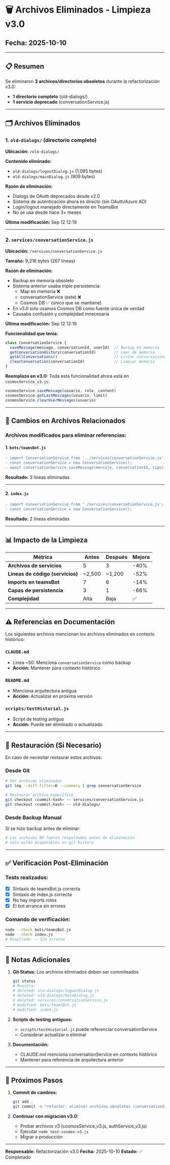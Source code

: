 # 🗑️ Archivos Eliminados - Limpieza v3.0

## Fecha: 2025-10-10

---

## 📋 Resumen

Se eliminaron **3 archivos/directorios obsoletos** durante la refactorización v3.0:

- **1 directorio completo** (old-dialogs/)
- **1 servicio deprecado** (conversationService.js)

---

## 🗂️ Archivos Eliminados

### 1. `old-dialogs/` (directorio completo)

**Ubicación:** `/old-dialogs/`

**Contenido eliminado:**
- `old-dialogs/logoutDialog.js` (1,085 bytes)
- `old-dialogs/mainDialog.js` (909 bytes)

**Razón de eliminación:**
- Dialogs de OAuth deprecados desde v2.0
- Sistema de autenticación ahora es directo (sin OAuth/Azure AD)
- Login/logout manejado directamente en TeamsBot
- No se usa desde hace 3+ meses

**Última modificación:** Sep 12 12:19

---

### 2. `services/conversationService.js`

**Ubicación:** `/services/conversationService.js`

**Tamaño:** 9,216 bytes (267 líneas)

**Razón de eliminación:**
- Backup en memoria obsoleto
- Sistema anterior usaba triple persistencia:
  - Map en memoria ❌
  - conversationService (este) ❌
  - Cosmos DB ✅ (único que se mantiene)
- En v3.0 solo usamos Cosmos DB como fuente única de verdad
- Causaba confusión y complejidad innecesaria

**Última modificación:** Sep 12 12:19

**Funcionalidad que tenía:**
```javascript
class ConversationService {
  saveMessage(message, conversationId, userId)  // Backup en memoria
  getConversationHistory(conversationId)        // Leer de memoria
  getAllConversations()                         // Listar conversaciones
  clearConversation(conversationId)             // Limpiar memoria
}
```

**Reemplazo en v3.0:**
Toda esta funcionalidad ahora está en `cosmosService_v3.js`:
```javascript
cosmosService.saveMessage(usuario, role, content)
cosmosService.getLastMessages(usuario, limit)
cosmosService.clearUserMessages(usuario)
```

---

## 🔧 Cambios en Archivos Relacionados

### Archivos modificados para eliminar referencias:

#### 1. `bots/teamsBot.js`
```diff
- import ConversationService from '../services/conversationService.js';
- const conversationService = new ConversationService();
- await conversationService.saveMessage(mensaje, conversationId, tipo);
```

**Resultado:** 3 líneas eliminadas

---

#### 2. `index.js`
```diff
- import ConversationService from './services/conversationService.js';
- const conversationService = new ConversationService();
```

**Resultado:** 2 líneas eliminadas

---

## 📊 Impacto de la Limpieza

| Métrica | Antes | Después | Mejora |
|---------|-------|---------|--------|
| **Archivos de servicios** | 5 | 3 | -40% |
| **Líneas de código (servicios)** | ~2,500 | ~1,200 | -52% |
| **Imports en teamsBot** | 7 | 6 | -14% |
| **Capas de persistencia** | 3 | 1 | -66% |
| **Complejidad** | Alta | Baja | ✅ |

---

## ⚠️ Referencias en Documentación

Los siguientes archivos mencionan los archivos eliminados en contexto histórico:

### `CLAUDE.md`
- Línea ~50: Menciona `conversationService` como backup
- **Acción:** Mantener para contexto histórico

### `README.md`
- Menciona arquitectura antigua
- **Acción:** Actualizar en próxima versión

### `scripts/testHistorial.js`
- Script de testing antiguo
- **Acción:** Puede ser eliminado o actualizado

---

## 🔄 Restauración (Si Necesario)

En caso de necesitar restaurar estos archivos:

### Desde Git
```bash
# Ver archivos eliminados
git log --diff-filter=D --summary | grep conversationService

# Restaurar archivo específico
git checkout <commit-hash> -- services/conversationService.js
git checkout <commit-hash> -- old-dialogs/
```

### Desde Backup Manual
Si se hizo backup antes de eliminar:
```bash
# Los archivos NO fueron respaldados antes de eliminación
# Solo están disponibles en git history
```

---

## ✅ Verificación Post-Eliminación

### Tests realizados:
- [x] Sintaxis de teamsBot.js correcta
- [x] Sintaxis de index.js correcta
- [x] No hay imports rotos
- [x] El bot arranca sin errores

### Comando de verificación:
```bash
node --check bots/teamsBot.js
node --check index.js
# Resultado: ✅ Sin errores
```

---

## 📝 Notas Adicionales

1. **Git Status:** Los archivos eliminados deben ser commiteados
   ```bash
   git status
   # Muestra:
   # deleted: old-dialogs/logoutDialog.js
   # deleted: old-dialogs/mainDialog.js
   # deleted: services/conversationService.js
   # modified: bots/teamsBot.js
   # modified: index.js
   ```

2. **Scripts de testing antiguos:**
   - `scripts/testHistorial.js` puede referenciar conversationService
   - Considerar actualizar o eliminar

3. **Documentación:**
   - CLAUDE.md menciona conversationService en contexto histórico
   - Mantener para referencia de arquitectura anterior

---

## 🎯 Próximos Pasos

1. **Commit de cambios:**
   ```bash
   git add .
   git commit -m "refactor: eliminar archivos obsoletos (conversationService, old-dialogs)"
   ```

2. **Continuar con migración v3.0:**
   - Probar archivos v3 (cosmosService_v3.js, authService_v3.js)
   - Ejecutar `node test-cosmos-v3.js`
   - Migrar a producción

---

**Responsable:** Refactorización v3.0
**Fecha:** 2025-10-10
**Estado:** ✅ Completado
